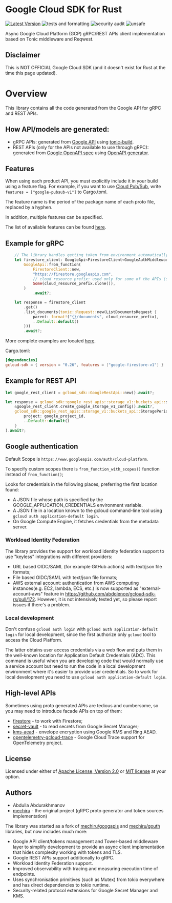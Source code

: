 # Google Cloud SDK for Rust

[![Latest Version](https://img.shields.io/crates/v/gcloud-sdk.svg)](https://crates.io/crates/gcloud-sdk)
![tests and formatting](https://github.com/abdolence/gcloud-sdk-rs/workflows/tests%20&amp;%20formatting/badge.svg)
![security audit](https://github.com/abdolence/gcloud-sdk-rs/workflows/security%20audit/badge.svg)
![unsafe](https://img.shields.io/badge/unsafe-forbidden-success.svg)

Async Google Cloud Platform (GCP) gRPC/REST APIs client implementation based on Tonic middleware and Reqwest.

## Disclaimer
This is NOT OFFICIAL Google Cloud SDK (and it doesn't exist for Rust at the time this page updated).

# Overview
This library contains all the code generated from the Google API for gRPC and REST APIs.

## How API/models are generated:
- gRPC APIs: generated from [Google API](https://github.com/googleapis/googleapis) using [tonic-build](https://github.com/hyperium/tonic/tree/master/tonic-build).
- REST APIs (only for the APIs not available to use through gRPC): generated from [Google OpenAPI spec](https://github.com/APIs-guru/openapi-directory/tree/main/APIs/googleapis.com) using [OpenAPI generator]( https://openapi-generator.tech).

## Features
When using each product API, you must explicitly include it in your build using a feature flag.
For example, if you want to use [Cloud Pub/Sub](https://cloud.google.com/pubsub), write `features = ["google-pubsub-v1"]` to Cargo.toml.

The feature name is the period of the package name of each proto file, replaced by a hyphen.

In addition, multiple features can be specified.

The list of available features can be found [here](./gcloud-sdk/Cargo.toml#L22-L390).

## Example for gRPC

```rust
    // The library handles getting token from environment automatically
    let firestore_client: GoogleApi<FirestoreClient<GoogleAuthMiddleware>> =
        GoogleApi::from_function(
            FirestoreClient::new,
            "https://firestore.googleapis.com",
            // cloud resource prefix: used only for some of the APIs (such as Firestore)
            Some(cloud_resource_prefix.clone()),
        )
            .await?;

    let response = firestore_client
        .get()
        .list_documents(tonic::Request::new(ListDocumentsRequest {
            parent: format!("{}/documents", cloud_resource_prefix),
            ..Default::default()
        }))
        .await?;
```
More complete examples are located [here](examples).

Cargo.toml:
```toml
[dependencies]
gcloud-sdk = { version = "0.26", features = ["google-firestore-v1"] }
```

## Example for REST API

```rust
let google_rest_client = gcloud_sdk::GoogleRestApi::new().await?;

let response = gcloud_sdk::google_rest_apis::storage_v1::buckets_api::storage_buckets_list(
    &google_rest_client.create_google_storage_v1_config().await?,
    gcloud_sdk::google_rest_apis::storage_v1::buckets_api::StoragePeriodBucketsPeriodListParams {
        project: google_project_id,
        ..Default::default()
    }
).await?;

```

## Google authentication

Default Scope is `https://www.googleapis.com/auth/cloud-platform`.

To specify custom scopes there is `from_function_with_scopes()` function
instead of `from_function()`;

Looks for credentials in the following places, preferring the first location found:
- A JSON file whose path is specified by the GOOGLE_APPLICATION_CREDENTIALS environment variable.
- A JSON file in a location known to the gcloud command-line tool using `gcloud auth application-default login`.
- On Google Compute Engine, it fetches credentials from the metadata server.

### Workload Identity Federation
The library provides the support for workload identity federation support to use "keyless" integrations with different providers:
- URL based OIDC/SAML (for example GitHub actions) with text/json file formats;
- File based OIDC/SAML  with text/json file formats;
- AWS external account: authentication from AWS computing instances(e.g. EC2, lambda, ECS, etc.) is now supported as "external-account-aws" feature in https://github.com/abdolence/gcloud-sdk-rs/pull/172.
However, it is not intensively tested yet, so please report issues if there's a problem.

### Local development
Don't confuse `gcloud auth login` with `gcloud auth application-default login` for local development,
since the first authorize only `gcloud` tool to access the Cloud Platform.

The latter obtains user access credentials via a web flow and puts them in the well-known location for Application Default Credentials (ADC).
This command is useful when you are developing code that would normally use a service account but need to run the code in a local development environment where it's easier to provide user credentials.
So to work for local development you need to use `gcloud auth application-default login`.

## High-level APIs
Sometimes using proto generated APIs are tedious and cumbersome, so you may need to introduce facade APIs on top of them:
* [firestore](https://github.com/abdolence/firestore-rs) - to work with Firestore;
* [secret-vault](https://github.com/abdolence/secret-vault-rs) - to read secrets from Google Secret Manager;
* [kms-aead](https://github.com/abdolence/kms-aead-rs) - envelope encryption using Google KMS and Ring AEAD.
* [opentelemetry-gcloud-trace](https://github.com/abdolence/opentelemetry-gcloud-trace-rs) - Google Cloud Trace support for OpenTelemetry project.

## License
Licensed under either of [Apache License, Version 2.0](./LICENSE-APACHE)
or [MIT license](./LICENSE-MIT) at your option.

## Authors
- Abdulla Abdurakhmanov
- [mechiru](https://github.com/mechiru) - the original project (gRPC proto generator and token sources implementation)

The library was started as a fork of [mechiru/googapis](https://github.com/mechiru/googapis) and [mechiru/gouth](https://github.com/mechiru/gouth) libraries, but now includes much more:

- Google API client/tokens management and Tower-based middleware layer to simplify development to provide an async client implementation that hides complexity working with tokens and TLS.
- Google REST APIs support additionally to gRPC.
- Workload Identity Federation support.
- Improved observability with tracing and measuring execution time of endpoints.
- Uses synchronisation primitives (such as Mutex) from tokio everywhere and has direct dependencies to tokio runtime.
- Security-related protocol extensions for Google Secret Manager and KMS.
